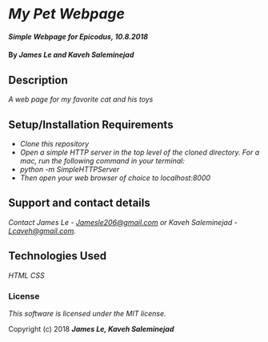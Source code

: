 # _My Pet Webpage_

#### _Simple Webpage for Epicodus, 10.8.2018_

#### By _**James Le and Kaveh Saleminejad**_

## Description

_A web page for my favorite cat and his toys_

## Setup/Installation Requirements

* _Clone this repository_
* _Open a simple HTTP server in the top level of the cloned directory. For a mac, run the following command in your terminal:_   
* _python -m SimpleHTTPServer_
* _Then open your web browser of choice to localhost:8000_

## Support and contact details

_Contact James Le - Jamesle206@gmail.com or Kaveh Saleminejad - Lcaveh@gmail.com._

## Technologies Used

_HTML_
_CSS_

### License

*This software is licensed under the MIT license.*

Copyright (c) 2018 **_James Le, Kaveh Saleminejad_**
